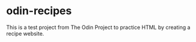 # odin-recipes
This is a test project from The Odin Project to practice HTML by creating a recipe website. 